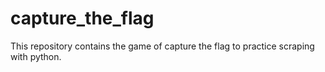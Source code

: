 # capture_the_flag
This repository contains the game of capture the flag to practice scraping with python.
